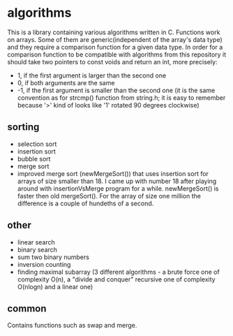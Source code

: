 # algorithms

This is a library containing various algorithms written in C. Functions work on arrays. Some of them are generic(independent of the array's data type) and they require a comparison function for a given data type. In order for a comparison function to be compatible with algorithms from this repository it should take two pointers to const voids and return an int, more precisely:
 - 1, if the first argument is larger than the second one
 - 0, if both arguments are the same
 - -1, if the first argument is smaller than the second one
(it is the same convention as for strcmp() function from string.h; it is easy to remember because '>' kind of looks like '1' rotated 90 degrees clockwise) 

## sorting
 - selection sort
 - insertion sort
 - bubble sort
 - merge sort
 - improved merge sort (newMergeSort()) that uses insertion sort for arrays of size smaller than 18. I came up with number 18 after playing around with insertionVsMerge program for a while. newMergeSort() is faster then old mergeSort(). For the array of size one million the difference is a couple of hundeths of a second.
 
## other
 - linear search
 - binary search
 - sum two binary numbers
 - inversion counting
 - finding maximal subarray (3 different algorithms - a brute force one of
complexity O(n), a "divide and conquer" recursive one of complexity O(nlogn) and a linear one)

## common
Contains functions such as swap and merge.
